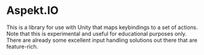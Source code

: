 # Aspekt.IO #

This is a library for use with Unity that maps keybindings to a set of actions.
Note that this is experimental and useful for educational purposes only. There are already some
excellent input handling solutions out there that are feature-rich. 